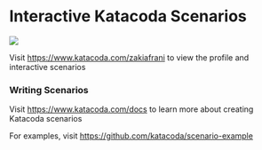 # Interactive Katacoda Scenarios

[![](http://shields.katacoda.com/katacoda/zakiafrani/count.svg)](https://www.katacoda.com/zakiafrani "Get your profile on Katacoda.com")

Visit https://www.katacoda.com/zakiafrani to view the profile and interactive scenarios

### Writing Scenarios
Visit https://www.katacoda.com/docs to learn more about creating Katacoda scenarios

For examples, visit https://github.com/katacoda/scenario-example
